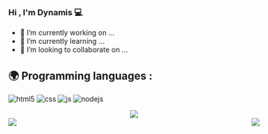 ### Hi , I'm Dynamis 💻

- 🔭 I’m currently working on ...
- 🌱 I’m currently learning ...
- 👯 I’m looking to collaborate on ...

## 🌍 Programming languages :
<p>
  <img alt="html5" src="https://img.shields.io/badge/-HTML5-E34F26?style=flat-square&logo=html5&logoColor=white" />
  <img alt="css" src="https://img.shields.io/badge/-CSS-00A6FF?style=flat-square&logo=css3&logoColor=white" />
  <img alt="js" src="https://img.shields.io/badge/-Javascript-FFEE00?style=flat-square&logo=javascript&logoColor=black" />
  <img alt="nodejs" src="https://img.shields.io/badge/-NodeJS-43853D?style=flat-square&logo=Node.js&logoColor=white" />
  
</p>

<div align="center"><img src="https://github-profile-trophy.vercel.app/?username=Dynamis207&theme=dracula&count_private=true"></div>
<img align="left" src="https://github-readme-stats.vercel.app/api?username=Dynamis207&show_icons=true&hide_border=true&theme=tokyonight"><img align="right" src="https://github-readme-stats.vercel.app/api/top-langs/?username=Dynamis207&theme=tokyonight&hide=batchfile">
